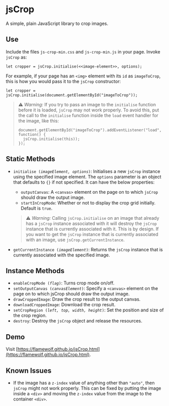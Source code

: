 # jsCrop
A simple, plain JavaScript library to crop images.
## Use
Include the files `js-crop-min.css` and `js-crop-min.js` in your page. Invoke `jsCrop` as:
```
let cropper = jsCrop.initialise(<<image-element>>, options);
```
For example, if your page has an `<img>` element with its `id` as `imageToCrop`, this is how you would pass it to the `jsCrop` constructor:
```
let cropper = jsCrop.initialise(document.getElementById("imageToCrop"));
```
> :warning: _Warning:_ If you try to pass an image to the `initialise` function before it is loaded, `jsCrop` may not work properly. To avoid this, put the call to the `initialise` function inside the `load` event handler for the image, like this:
> ```
> document.getElementById("imageToCrop").addEventListener("load", function() {
> 	jsCrop.initialise(this));
> });
> ```
## Static Methods
- `initialise (`_`imageElement, options`_`)`: Initialises a new `jsCrop` instance using the specified image element. The `options` parameter is an object that defaults to `{}` if not specified. It can have the below properties:

  - `outputCanvas`: A `<canvas>` element on the page on to which `jsCrop` should draw the output image.
  - `startInCropMode`: Whether or not to display the crop grid initially. Default is `true`.

  > :warning: _Warning:_ Calling `jsCrop.initialise` on an image that already has a `jsCrop` instance associated with it will destroy the `jsCrop` instance that is currently associated with it. This is by design. If you want to get the `jsCrop` instance that is currently associated with an image, use `jsCrop.getCurrentInstance`.

- `getCurrentInstance (`_`imageElement`_`)`: Returns the `jsCrop` instance that is currently associated with the specified image.
## Instance Methods
- `enableCropMode (`_`flag`_`)`: Turns crop mode on/off.
- `setOutputCanvas (`_`canvasElement`_`)`: Specify a `<canvas>` element on the page on to which jsCrop should draw the output image.
- `drawCroppedImage`: Draw the crop result to the output canvas.
- `downloadCroppedImage`: Download the crop result.
- `setCropRegion (`_`left, top, width, height`_`)`: Set the position and size of the crop region.
- `destroy`: Destroy the `jsCrop` object and release the resources.
## Demo
Visit [https://flamewolf.github.io/jsCrop.html](https://flamewolf.github.io/jsCrop.html).
## Known Issues
- If the image has a `z-index` value of anything other than `"auto"`, then `jsCrop` might not work properly. This can be fixed by putting the image inside a `<div>` and moving the `z-index` value from the image to the container `<div>`.